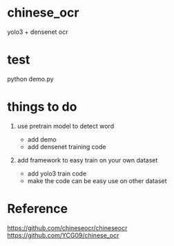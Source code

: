 # chinese_ocr
yolo3 + densenet ocr

# test
python demo.py

# things to do
1. use pretrain model to detect word
   * add demo   
   * add densenet training code 
 
2. add framework to easy train on your own dataset
   * add yolo3 train code
   * make the code can be  easy use on other dataset
   
   
# Reference
https://github.com/chineseocr/chineseocr
https://github.com/YCG09/chinese_ocr
